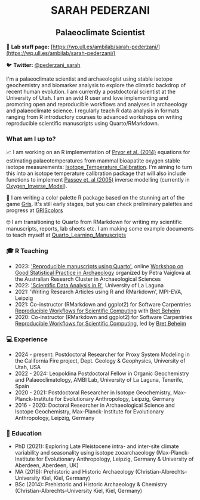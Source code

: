<h1 align="center"> SARAH PEDERZANI </h1>

<h2 align="center">Palaeoclimate Scientist</h2>

📝 **Lab staff page:** [https://wp.ull.es/ambilab/sarah-pederzani/](https://wp.ull.es/ambilab/sarah-pederzani/)

🐦 **Twitter:** [@pederzani_sarah](https://twitter.com/pederzani_sarah)

I'm a palaeoclimate scientist and archaeologist using stable isotope geochemistry and biomarker analysis to explore the climatic backdrop of recent human evolution. I am currently a postdoctoral scientist at the University of Utah. I am an avid R user and love implementing and promoting open and reproducible workflows and analyses in archaeology and palaeoclimate science. I regularly teach R data analysis in formats ranging from R introductory courses to advanced workshops on writing reproducible scientific manuscripts using Quarto/RMarkdown. 

### What am I up to?

:chart_with_upwards_trend: I am working on an R implementation of [Pryor et al. (2014)](https://doi.org/10.1016/j.palaeo.2014.07.003) equations for estimating palaeotemperatures from mammal bioapatite oxygen stable isotope measurements: [Isotope_Temperature_Calibration](https://github.com/scpederzani/Isotope_Temperature_Calibration). I'm aiming to turn this into an isotope temperature calibration package that will also include functions to implement [Passey et. al (2005)](https://doi.org/10.1016/j.gca.2004.12.002) inverse modelling (currently in [Oxygen_Inverse_Model](https://github.com/scpederzani/Oxygen_Inverse_Model)). 

:stars: I am writing a color palette R package based on the stunning art of the game [Gris](https://nomada.studio/). It's still early stages, but you can check preliminary palettes and progress at [GRIScolors](https://github.com/scpederzani/GRIScolors)

🤓 I am transitioning to Quarto from RMarkdown for writing my scientific manuscripts, reports, lab sheets etc. I am making some example documents to teach myself at [Quarto_Learning_Manuscripts](https://github.com/scpederzani/Quarto_Learning_Manuscripts)

### :mortar_board: R Teaching

- 2023: ['Reproducible manuscripts using Quarto'](https://github.com/scpederzani/ARCAS_quarto), online [Workshop on Good Statistical Practice in Archaeology](https://twitter.com/petra_vaiglova/status/1601090325732552705) organized by Petra Vaiglova at the Australian Research Cluster in Archaeological Sciences
- 2022: ['Scientific Data Analysis in R'](https://github.com/scpederzani/ULL_R_course), University of La Laguna
- 2021: 'Writing Research Articles using R and RMarkdown', MPI-EVA, Leipzig
- 2021: Co-instructor (RMarkdown and ggplot2) for Software Carpentries [Reproducible Workflows for Scientific Computing](https://babeheim.com/2021-11-29-leipzig-online/) with [Bret Beheim](https://github.com/babeheim)
- 2020: Co-instructor (RMarkdown and ggplot2) for Software Carpentries [Reproducible Workflows for Scientific Computing](https://hbec-mpi-eva.github.io/2020-11-23-leipzig-online/), led by [Bret Beheim](https://github.com/babeheim)

### :computer: Experience

- 2024 - present: Postdoctoral Researcher for Proxy System Modeling in the California Fire project, Dept. Geology & Geophysics, University of Utah, USA
- 2022 - 2024: Leopoldina Postdoctoral Fellow in Organic Geochemistry and Palaeoclimatology, AMBI Lab, University of La Laguna, Tenerife, Spain
- 2020 - 2021: Postdoctoral Researcher in Isotope Geochemistry, Max-Planck-Institute for Evolutionary Anthropology, Leipzig, Germany
- 2016 - 2020: Doctoral Researcher in Archaeological Science and Isotope Geochemistry, Max-Planck-Institute for Evolutionary Anthropology, Leipzig, Germany

### :scroll: Education

- PhD (2021): Exploring Late Pleistocene intra- and inter-site climate variability and seasonality
using isotope zooarchaeology (Max-Planck-Institute for Evolutionary Anthropology, Leipzig, Germany & University of Aberdeen, Aberdeen, UK)
- MA (2016): Prehistoric and Historic Archaeology (Christian-Albrechts-University Kiel, Kiel, Germany)
- BSc (2014): Prehistoric and Historic Archaeology & Chemistry (Christian-Albrechts-University Kiel, Kiel, Germany)

<!--

when projects are active, add a 'what am I up to?' section after the bio; e.g. for the Pryor translation and for the R course

**scpederzani/scpederzani** is a ✨ _special_ ✨ repository because its `README.md` (this file) appears on your GitHub profile.

Here are some ideas to get you started:

- 🔭 I’m currently working on ...
- 🌱 I’m currently learning ...
- 👯 I’m looking to collaborate on ...
- 🤔 I’m looking for help with ...
- 💬 Ask me about ...
- 📫 How to reach me: ...
- 😄 Pronouns: ...
- ⚡ Fun fact: ...
-->

